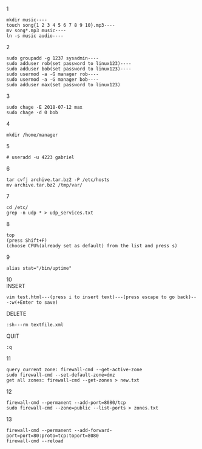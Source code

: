 1

	mkdir music----
	touch song{1 2 3 4 5 6 7 8 9 10}.mp3----
	mv song*.mp3 music----
	ln -s music audio----
	
2	

	sudo groupadd -g 1237 sysadmin----
	sudo adduser rob(set password to linux123)----
	sudo adduser bob(set password to linux123)----
	sudo usermod -a -G manager rob----
	sudo usermod -a -G manager bob----
	sudo adduser max(set password to linux123)

3	

	sudo chage -E 2018-07-12 max
	sudo chage -d 0 bob
		
4	

	mkdir /home/manager

5	
	
	# useradd -u 4223 gabriel

6	

	tar cvfj archive.tar.bz2 -P /etc/hosts
	mv archive.tar.bz2 /tmp/var/

7	

	cd /etc/
	grep -n udp * > udp_services.txt

8	

	top
	(press Shift+F)
	(choose CPU%(already set as default) from the list and press s)
	
9	

	alias stat="/bin/uptime" 

10	
INSERT
	
	vim test.html---(press i to insert text)---(press escape to go back)---:w(+Enter to save)
DELETE
	
	:sh---rm textfile.xml
QUIT
	
	:q

11

	query current zone: firewall-cmd --get-active-zone
	sudo firewall-cmd --set-default-zone=dmz
	get all zones: firewall-cmd --get-zones > new.txt
	
12	

	firewall-cmd --permanent --add-port=8080/tcp
	sudo firewall-cmd --zone=public --list-ports > zones.txt

13	

	firewall-cmd --permanent --add-forward-port=port=80:proto=tcp:toport=8080
	firewall-cmd --reload

	
	
